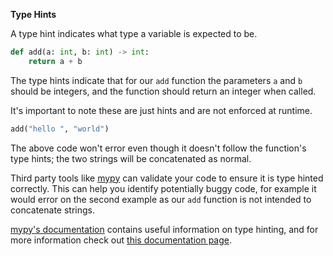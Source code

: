 **Type Hints**

A type hint indicates what type a variable is expected to be.
```python
def add(a: int, b: int) -> int:
    return a + b
```
The type hints indicate that for our `add` function the parameters `a` and `b` should be integers, and the function should return an integer when called.

It's important to note these are just hints and are not enforced at runtime.

```python
add("hello ", "world")
```
The above code won't error even though it doesn't follow the function's type hints; the two strings will be concatenated as normal.

Third party tools like [mypy](https://mypy.readthedocs.io/en/stable/introduction.html) can validate your code to ensure it is type hinted correctly. This can help you identify potentially buggy code, for example it would error on the second example as our `add` function is not intended to concatenate strings.

[mypy's documentation](https://mypy.readthedocs.io/en/stable/builtin_types.html) contains useful information on type hinting, and for more information check out [this documentation page](https://typing.readthedocs.io/en/latest/index.html).
